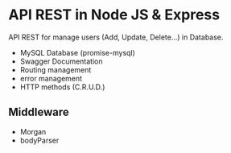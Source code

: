 # API REST in Node JS & Express

API REST for manage users (Add, Update, Delete...) in Database.

-   MySQL Database (promise-mysql)
-   Swagger Documentation
-   Routing management
-   error management
-   HTTP methods (C.R.U.D.)

## Middleware

-   Morgan
-   bodyParser
